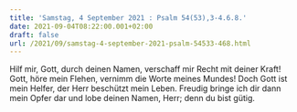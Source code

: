 ```yaml
---
title: 'Samstag, 4 September 2021 : Psalm 54(53),3-4.6.8.'
date: 2021-09-04T08:22:00.001+02:00
draft: false
url: /2021/09/samstag-4-september-2021-psalm-54533-468.html
---
```


Hilf mir, Gott, durch deinen Namen, verschaff mir Recht mit deiner Kraft! Gott, höre mein Flehen, vernimm die Worte meines Mundes! Doch Gott ist mein Helfer, der Herr beschützt mein Leben. Freudig bringe ich dir dann mein Opfer dar und lobe deinen Namen, Herr; denn du bist gütig.